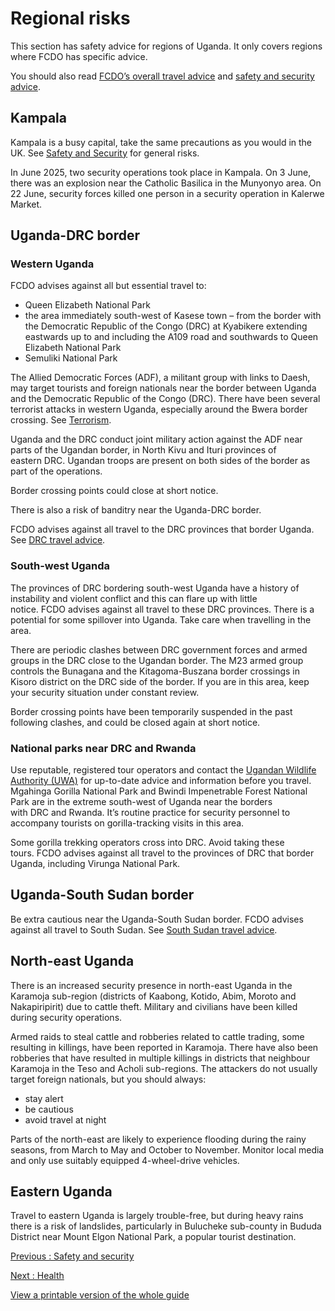 # Regional risks

This section has safety advice for regions of Uganda. It only covers regions where FCDO has specific advice.

You should also read [FCDO’s overall travel advice](/foreign-travel-advice/uganda/warnings-and-insurance) and [safety and security advice](/foreign-travel-advice/uganda/safety-and-security).

## Kampala

Kampala is a busy capital, take the same precautions as you would in the UK. See [Safety and Security](https://www.gov.uk/foreign-travel-advice/uganda/safety-and-security) for general risks.

In June 2025, two security operations took place in Kampala. On 3 June, there was an explosion near the Catholic Basilica in the Munyonyo area. On 22 June, security forces killed one person in a security operation in Kalerwe Market.

## Uganda-DRC border

### Western Uganda

FCDO advises against all but essential travel to:

* Queen Elizabeth National Park
* the area immediately south-west of Kasese town – from the border with the Democratic Republic of the Congo (DRC) at Kyabikere extending eastwards up to and including the A109 road and southwards to Queen Elizabeth National Park
* Semuliki National Park

The Allied Democratic Forces (ADF), a militant group with links to Daesh, may target tourists and foreign nationals near the border between Uganda and the Democratic Republic of the Congo (DRC). There have been several terrorist attacks in western Uganda, especially around the Bwera border crossing. See [Terrorism](/foreign-travel-advice/uganda/safety-and-security#terrorism).

Uganda and the DRC conduct joint military action against the ADF near parts of the Ugandan border, in North Kivu and Ituri provinces of eastern DRC. Ugandan troops are present on both sides of the border as part of the operations.

Border crossing points could close at short notice.

There is also a risk of banditry near the Uganda-DRC border.

FCDO advises against all travel to the DRC provinces that border Uganda. See [DRC travel advice](https://www.gov.uk/foreign-travel-advice/democratic-republic-of-the-congo).

### South-west Uganda

The provinces of DRC bordering south-west Uganda have a history of instability and violent conflict and this can flare up with little notice. FCDO advises against all travel to these DRC provinces. There is a potential for some spillover into Uganda. Take care when travelling in the area.

There are periodic clashes between DRC government forces and armed groups in the DRC close to the Ugandan border. The M23 armed group controls the Bunagana and the Kitagoma-Buszana border crossings in Kisoro district on the DRC side of the border. If you are in this area, keep your security situation under constant review.

Border crossing points have been temporarily suspended in the past following clashes, and could be closed again at short notice.

### National parks near DRC and Rwanda

Use reputable, registered tour operators and contact the [Ugandan Wildlife Authority (UWA)](https://ugandawildlife.org/) for up-to-date advice and information before you travel. Mgahinga Gorilla National Park and Bwindi Impenetrable Forest National Park are in the extreme south-west of Uganda near the borders with DRC and Rwanda. It’s routine practice for security personnel to accompany tourists on gorilla-tracking visits in this area.

Some gorilla trekking operators cross into DRC. Avoid taking these tours. FCDO advises against all travel to the provinces of DRC that border Uganda, including Virunga National Park.

## Uganda-South Sudan border

Be extra cautious near the Uganda-South Sudan border. FCDO advises against all travel to South Sudan. See [South Sudan travel advice](https://www.gov.uk/foreign-travel-advice/south-sudan).

## North-east Uganda

There is an increased security presence in north-east Uganda in the Karamoja sub-region (districts of Kaabong, Kotido, Abim, Moroto and Nakapiripirit) due to cattle theft. Military and civilians have been killed during security operations.

Armed raids to steal cattle and robberies related to cattle trading, some resulting in killings, have been reported in Karamoja. There have also been robberies that have resulted in multiple killings in districts that neighbour Karamoja in the Teso and Acholi sub-regions. The attackers do not usually target foreign nationals, but you should always:

* stay alert
* be cautious
* avoid travel at night

Parts of the north-east are likely to experience flooding during the rainy seasons, from March to May and October to November. Monitor local media and only use suitably equipped 4-wheel-drive vehicles.

## Eastern Uganda

Travel to eastern Uganda is largely trouble-free, but during heavy rains there is a risk of landslides, particularly in Bulucheke sub-county in Bududa District near Mount Elgon National Park, a popular tourist destination.

[Previous
:
Safety and security](/foreign-travel-advice/uganda/safety-and-security)

[Next
:
Health](/foreign-travel-advice/uganda/health)

[View a printable version of the whole guide](/foreign-travel-advice/uganda/print)